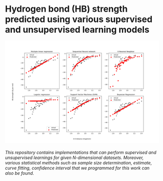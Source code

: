 # Hydrogen bond (HB) strength predicted using various supervised and unsupervised learning models


![alt tag](https://raw.githubusercontent.com/NaveenKaliannan/Machine-learning/main/1HBstrength-SupevisedModels/HBstrength.png)

###### This repository contains implementations that can perform supervised and unsupervised learnings for given N-dimensional datasets. Moreover, various statistical methods such as sample size determination, estimate, curve fitting, confidence interval that we programmed for this work can also be found. 
